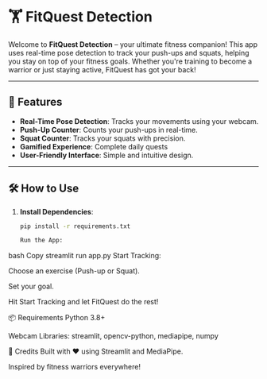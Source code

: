 # 🏋️ FitQuest Detection

Welcome to **FitQuest Detection** – your ultimate fitness companion! This app uses real-time pose detection to track your push-ups and squats, helping you stay on top of your fitness goals. Whether you're training to become a warrior or just staying active, FitQuest has got your back!

---

## 🚀 Features
- **Real-Time Pose Detection**: Tracks your movements using your webcam.
- **Push-Up Counter**: Counts your push-ups in real-time.
- **Squat Counter**: Tracks your squats with precision.
- **Gamified Experience**: Complete daily quests 
- **User-Friendly Interface**: Simple and intuitive design.

---

## 🛠️ How to Use
1. **Install Dependencies**:
   ```bash
   pip install -r requirements.txt

   Run the App:

bash
Copy
streamlit run app.py
Start Tracking:

Choose an exercise (Push-up or Squat).

Set your goal.

Hit Start Tracking and let FitQuest do the rest!

📦 Requirements
Python 3.8+

Webcam
Libraries: streamlit, opencv-python, mediapipe, numpy

🙏 Credits
Built with ❤️ using Streamlit and MediaPipe.

Inspired by fitness warriors everywhere!
